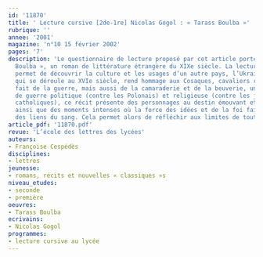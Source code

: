 ```yaml
---
id: '11870'
title: ' Lecture cursive [2de-1re] Nicolas Gogol : « Tarass Boulba »'
rubrique: ''
annee: '2001'
magazine: 'n°10 15 février 2002'
pages: '7'
description: 'Le questionnaire de lecture proposé par cet article porte sur « Tarass
  Boulba », un roman de littérature étrangère du XIXe siècle. La lecture de cet ouvrage
  permet de découvrir la culture et les usages d’un autre pays, l’Ukraine. Ce roman,
  qui se déroule au XVIe siècle, rend hommage aux Cosaques, cavaliers russes qui ont
  fait de la guerre, mais aussi de la camaraderie et de la beuverie, un art. Sur fond
  de guerre politique (contre les Polonais) et religieuse (contre les juifs et les
  catholiques), ce récit présente des personnages au destin émouvant et terrifiant,
  ainsi que des moments intenses où la force des idées et de la foi fait oublier celle
  des liens du sang. Cela permet alors de réfléchir aux limites de tout idéal.'
article_pdf: '11870.pdf'
revue: 'L’école des lettres des lycées'
auteurs:
- Françoise Cespédès
disciplines:
- lettres
jeunesse:
- romans, récits et nouvelles « classiques »s
niveau_etudes:
- seconde
- première
oeuvres:
- Tarass Boulba
ecrivains:
- Nicolas Gogol
programmes:
- lecture cursive au lycée
---
```

